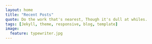 ```yaml
---
layout: home
title: "Recent Posts"
quote: Do the work that's nearest, Though it's dull at whiles.
tags: [Jekyll, theme, responsive, blog, template]
image:
  feature: typewriter.jpg
---
```

